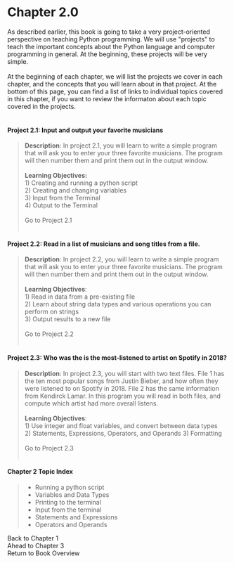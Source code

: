 # Chapter 2.0
As described earlier, this book is going to take a very project-oriented perspective on teaching Python programming.
We will use "projects" to teach the important concepts about the Python language and computer programming in general.
At the beginning, these projects will be very simple.<br><br>
At the beginning of each chapter, we will list the projects we cover in each chapter, and the concepts that you
will learn about in that project. At the bottom of this page, you can find a list of links to
individual topics covered in this chapter, if you want to review the informaton about
each topic covered in the projects.
<br><br>

#### Project 2.1: Input and output your favorite musicians
>**Description**: In project 2.1, you will learn to write a simple program that will ask you to enter your three 
favorite musicians. The program will then number them and print them out in the output window.
<br><br>
**Learning Objectives:**<br>
1\) Creating and running a python script<br>
2\) Creating and changing variables<br>
3\) Input from the Terminal<br>
4\) Output to the Terminal
<br><br>
Go to Project 2.1
<br><br>

#### Project 2.2: Read in a list of musicians and song titles from a file.
>**Description**: In project 2.2, you will learn to write a simple program that will ask you to enter your three 
favorite musicians. The program will then number them and print them out in the output window.
<br><br>
**Learning Objectives**:<br>
1\) Read in data from a pre-existing file<br>
2\) Learn about string data types and various operations you can perform on strings<br>
3\) Output results to a new file
<br><br>
Go to Project 2.2
<br><br>

#### Project 2.3: Who was the is the most-listened to artist on Spotify in 2018?
>**Description**: In project 2.3, you will start with two text files. File 1 has the ten most 
popular songs from Justin Bieber, and how often they were listened to on Spotify in 2018. File
2 has the same information from Kendirck Lamar. In this program you will read in both files, and 
compute which artist had more overall listens.
<br><br>
**Learning Objectives**:<br>
1\) Use integer and float variables, and convert between data types <br>
2\) Statements, Expressions, Operators, and Operands
3\) Formatting 
<br><br>
Go to Project 2.3
<br><br>

#### Chapter 2 Topic Index
> - Running a python script
> - Variables and Data Types
> - Printing to the terminal
> - Input from the terminal
> - Statements and Expressions
> - Operators and Operands

Back to Chapter 1<br>
Ahead to Chapter 3<br>
Return to Book Overview

